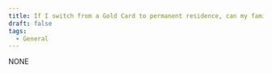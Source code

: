 ```yaml
---
title: If I switch from a Gold Card to permanent residence, can my family switch too?
draft: false
tags:
  - General
---
```

NONE